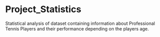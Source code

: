 # Project_Statistics
Statistical analysis of dataset containing information about Professional Tennis Players and their performance depending on the players age.